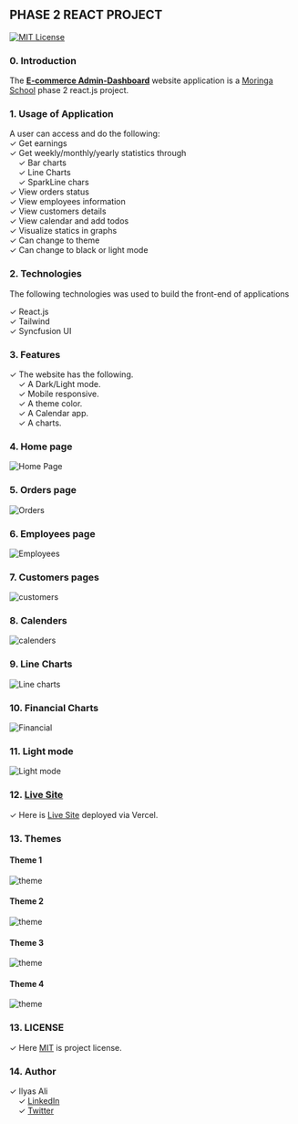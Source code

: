 ## PHASE 2 REACT PROJECT

[![MIT License](https://img.shields.io/badge/license-MIT-blue.svg?style=for-the-badge)](https://github.com/IlyasOsman/)

### 0. Introduction

The [**E-commerce Admin-Dashboard**](https://ecommerce-admin-dashboard-khaki.vercel.app/) website application is a [Moringa School](https://moringaschool.com/) phase 2 react.js project.

### 1. Usage of Application

A user can access and do the following:
<br/> 
&check; Get earnings
<br/>
&check; Get weekly/monthly/yearly statistics through
<br/>
     &nbsp; &nbsp; &check; Bar charts<br />
     &nbsp; &nbsp; &check; Line Charts<br />
     &nbsp; &nbsp; &check; SparkLine chars<br/>
&check; View orders status<br/>
&check; View employees information<br/>
&check; View customers details<br/>
&check; View calendar and add todos<br/>
&check; Visualize statics in graphs<br/>
&check; Can change to theme<br/>
&check; Can change to black or light mode<br/>

### 2. Technologies

The following technologies was used to build the front-end of applications <br/>

&check; React.js <br/>
&check; Tailwind <br/>
&check; Syncfusion UI <br/>

### 3. Features
&check; The website has the following. <br/>
&nbsp; &nbsp; &check; A Dark/Light mode.<br/>
&nbsp; &nbsp; &check; Mobile responsive.<br/>
&nbsp; &nbsp; &check; A theme color.<br/>
&nbsp; &nbsp; &check; A Calendar app.<br/>
&nbsp; &nbsp; &check; A charts.<br/>

### 4. Home page 

![Home Page](./homepage.png)

### 5. Orders page

![Orders](./orders.png)

### 6. Employees page

![Employees](./employee.png)

### 7. Customers pages

![customers](./customers.png)

### 8. Calenders

![calenders](./calendar.png)

### 9. Line Charts

![Line charts](./line.png)

### 10. Financial Charts

![Financial](./financialgraph.png)

### 11. Light mode

![Light mode](./light.png)

### 12. [Live Site](https://ecommerce-admin-dashboard-khaki.vercel.app/)

&check; Here is [Live Site](https://ecommerce-admin-dashboard-khaki.vercel.app/) deployed via Vercel.

### 13. Themes
 #### Theme 1
 ![theme](./theme1.png)

 #### Theme 2
 ![theme](./theme2.png)

 #### Theme 3
 ![theme](./theme3.png)

 #### Theme 4
 ![theme](./theme4.png)

### 13. LICENSE
&check; Here [MIT](./MIT) is project license.

### 14. Author 

 &check; Ilyas Ali
        <br/>
        &nbsp; &nbsp; &check; [LinkedIn](https://www.linkedin.com/in/ilyas-)
        <br/>
        &nbsp; &nbsp; &check; [Twitter](https://twitter.com/ilyasali_)
<br/>